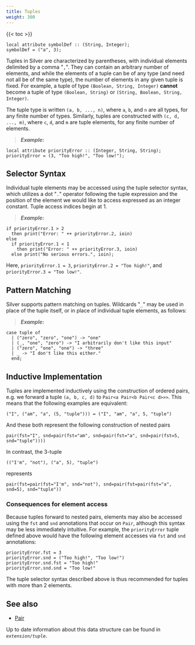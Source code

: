 ```yaml
---
title: Tuples
weight: 300
---
```


{{< toc >}}

```
local attribute symbolDef :: (String, Integer);
symbolDef = ("a", 3);
```

Tuples in Silver are characterized by parentheses, with individual elements delimited by a comma "`,`". They can contain an arbitrary number of elements, and while the elements of a tuple can be of any type (and need not all be of the same type), the number of elements in any given tuple is fixed. For example, a tuple of type `(Boolean, String, Integer)` **cannot** become a tuple of type `(Boolean, String)` or `(String, Boolean, String, Integer)`.

The tuple type is written `(a, b, ..., n)`, where `a`, `b`, and `n` are all types, for any finite number of types. Similarly, tuples are constructed with `(c, d, ..., m)`, where `c`, `d`, and `m` are tuple elements, for any finite number of elements.

> _**Example:**_
```
local attribute priorityError :: (Integer, String, String);
priorityError = (3, "Too high!", "Too low!");
```

## Selector Syntax

Individual tuple elements may be accessed using the tuple selector syntax, which utilizes a dot "`.`" operator following the tuple expression and the position of the element we would like to access expressed as an integer constant. Tuple access indices begin at 1.

> _**Example:**_
```
if priorityError.1 > 2
  then print("Error: " ++ priorityError.2, ioin)
else 
  if priorityError.1 < 1
    then print("Error: " ++ priorityError.3, ioin)
  else print("No serious errors.", ioin);
```

Here, `priorityError.1 = 3`, `priorityError.2 = "Too high!"`, and `priorityError.3 = "Too low!"`.

## Pattern Matching

Silver supports pattern matching on tuples. Wildcards "`_`" may be used in place of the tuple itself, or in place of individual tuple elements, as follows:

> _**Example:**_
```
case tuple of
  | ("zero", "zero", "one") -> "one"
  | (_, "one", "zero") -> "I arbitrarily don't like this input"
  | ("zero", "one", "one") -> "three"
  | _ -> "I don't like this either." 
  end;
```

## Inductive Implementation

Tuples are implemented inductively using the construction of ordered pairs, e.g. we forward a tuple `(a, b, c, d)` to `Pair<a Pair<b Pair<c d>>>`. This means that the following examples are equivalent:

```
("I", ("am", "a", (5, "tuple"))) = ("I", "am", "a", 5, "tuple")
```

And these both represent the following construction of nested pairs

```
pair(fst="I", snd=pair(fst="am", snd=pair(fst="a", snd=pair(fst=5, snd="tuple"))))
```

In contrast, the 3-tuple

```
(("I'm", "not"), ("a", 5), "tuple")
```

represents

```
pair(fst=pair(fst="I'm", snd="not"), snd=pair(fst=pair(fst="a", snd=5), snd="tuple"))
```

### Consequences for element access

Because tuples forward to nested pairs, elements may also be accessed using the `fst` and `snd` annotations that occur on `Pair`, although this syntax may be less immediately intuitive. For example, the `priorityError` tuple defined above would have the following element accesses via `fst` and `snd` annotations:

```
priorityError.fst = 3
priorityError.snd = ("Too high!", "Too low!")
priorityError.snd.fst = "Too high!"
priorityError.snd.snd = "Too low!"
```

The tuple selector syntax described above is thus recommended for tuples with more than 2 elements. 

## See also

* [Pair](/silver/lib/pair/)

Up to date information about this data structure can be found in _`extension/tuple`_.